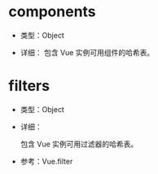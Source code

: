 # components

* 类型：Object

* 详细：
包含 Vue 实例可用组件的哈希表。

# filters
  
* 类型：Object

* 详细：

  包含 Vue 实例可用过滤器的哈希表。

* 参考：Vue.filter